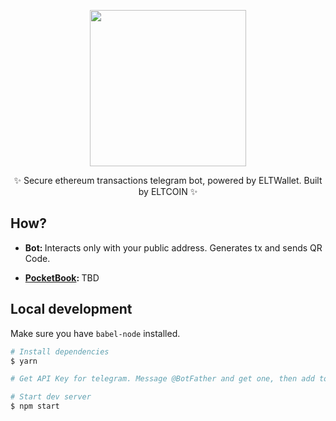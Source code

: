 <div align="center">
  <p>
    <img src="https://pbs.twimg.com/media/DOZbENEXkAA2EMr.png" width="250" />
  </p>
  <p>
    ✨ Secure ethereum transactions telegram bot, powered by ELTWallet. Built by ELTCOIN ✨
  </p>
</div>

## How?

* <strong>Bot: </strong>Interacts only with your public address. Generates tx and sends QR Code. 

* <strong>[PocketBook](https://github.com/HODL-DAO/PocketBook): </strong> TBD

## Local development

Make sure you have `babel-node` installed.

```bash
# Install dependencies
$ yarn

# Get API Key for telegram. Message @BotFather and get one, then add to code. (for now) 🤠 

# Start dev server
$ npm start

```

